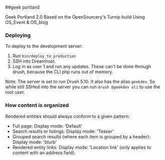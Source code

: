 ##geek portland

Geek Portland 2.0
Based on the OpenSourcery's Turnip build
Using OS_Event & OS_blog

### Deploying
To deploy to the development server:
1. Run `bin/deploy_to_production`
2. SSH into Dreamhost.
3. Log in as user 1 and run any updates. These can't be done through drush, because the CLI php runs out of memory.

Note: The server is set to run Drush 5.10. It also has the alias `geekdev`. So while still SSHed into the server you can run `drush @geekdev uli` to use the root user.

### How content is organized
Rendered entities should always conform to a given pattern:

 * Full page: Display mode: 'Default'
 * Search results or listings: Display mode: 'Teaser'
 * Grouped search results (where each item is grouped by a header): Display mode: 'blurb'
 * Rendered entity links: Display mode: 'Location link' (only applies to content with an address field).

